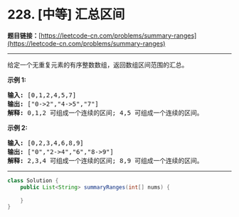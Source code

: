 # 228. [中等] 汇总区间

**题目链接：**[https://leetcode-cn.com/problems/summary-ranges](https://leetcode-cn.com/problems/summary-ranges)

---

<div class="content__1Y2H">
 <div class="notranslate">
  <p>给定一个无重复元素的有序整数数组，返回数组区间范围的汇总。</p> 
  <p><strong>示例 1:</strong></p> 
  <pre class="language-text"><strong>输入:</strong> [0,1,2,4,5,7]
<strong>输出:</strong> ["0-&gt;2","4-&gt;5","7"]
<strong>解释: </strong>0,1,2 可组成一个连续的区间;&nbsp;4,5 可组成一个连续的区间。</pre> 
  <p><strong>示例 2:</strong></p> 
  <pre class="language-text"><strong>输入:</strong> [0,2,3,4,6,8,9]
<strong>输出:</strong> ["0","2-&gt;4","6","8-&gt;9"]
<strong>解释: </strong>2,3,4 可组成一个连续的区间;&nbsp;8,9 可组成一个连续的区间。</pre> 
 </div>
</div>

---

```java
class Solution {
    public List<String> summaryRanges(int[] nums) {
        
    }
}
```